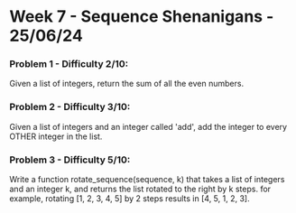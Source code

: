# Week 7 - Sequence Shenanigans - 25/06/24

### Problem 1 - Difficulty 2/10:

Given a list of integers, return the sum of all the even numbers.

### Problem 2 - Difficulty 3/10:

Given a list of integers and an integer called 'add', add the integer to every OTHER integer in the list.

### Problem 3 - Difficulty 5/10:

Write a function rotate_sequence(sequence, k) that takes a list of integers and an integer k, and returns the list rotated to the right by k steps. for example, rotating [1, 2, 3, 4, 5] by 2 steps results in [4, 5, 1, 2, 3].